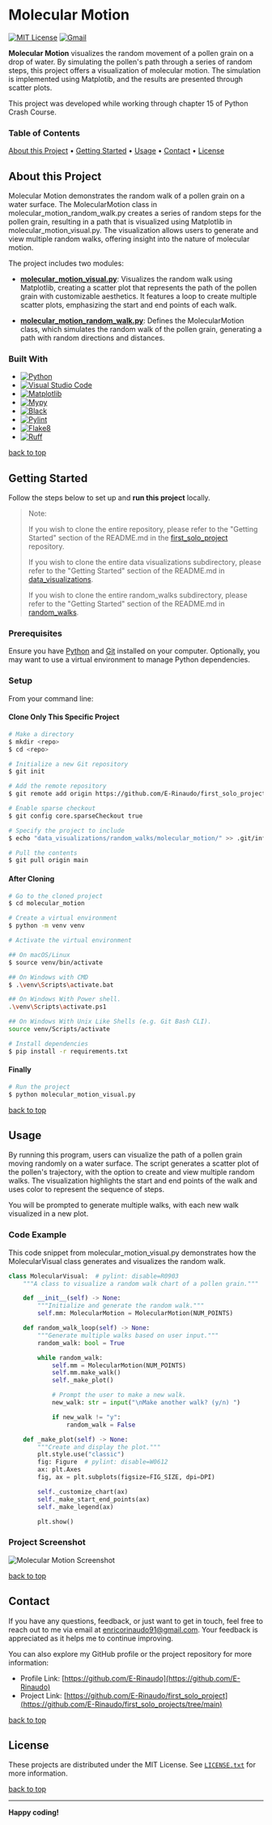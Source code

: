 # Molecular Motion

[![MIT License][license-shield]][license-url]
[![Gmail][Gmail-shield]][Gmail-url]

**Molecular Motion** visualizes the random movement of a pollen grain on a drop of water. By simulating the pollen's path through a series of random steps, this project offers a visualization of molecular motion. The simulation is implemented using Matplotib, and the results are presented through scatter plots.

This project was developed while working through chapter 15 of Python Crash Course.

<!-- markdownlint-disable MD001 -->
### Table of Contents

[About this Project](#about-this-project) •
[Getting Started](#getting-started) •
[Usage](#usage) •
[Contact](#contact) •
[License](#license)
<!-- markdownlint-enable MD001 -->

## About this Project

Molecular Motion demonstrates the random walk of a pollen grain on a water surface. The MolecularMotion class in molecular_motion_random_walk.py creates a series of random steps for the pollen grain, resulting in a path that is visualized using Matplotlib in molecular_motion_visual.py. The visualization allows users to generate and view multiple random walks, offering insight into the nature of molecular motion.

The project includes two modules:

+ **[molecular_motion_visual.py][Molecular-Motion-Visual-url]**:
Visualizes the random walk using Matplotlib, creating a scatter plot that represents the path of the pollen grain with customizable aesthetics. It features a loop to create multiple scatter plots, emphasizing the start and end points of each walk.

+ **[molecular_motion_random_walk.py][Molecular-Motion-Random-Walk-url]**:
Defines the MolecularMotion class, which simulates the random walk of the pollen grain, generating a path with random directions and distances.

### Built With

+ [![Python][Python-badge]][Python-url]
+ [![Visual Studio Code][VSCode-badge]][VSCode-url]
+ [![Matplotlib][Matplotlib-badge]][Matplotlib-url]
+ [![Mypy][Mypy-badge]][Mypy-url]
+ [![Black][Black-badge]][Black-url]
+ [![Pylint][Pylint-badge]][Pylint-url]
+ [![Flake8][Flake8-badge]][Flake8-url]
+ [![Ruff][Ruff-badge]][Ruff-url]
  
[back to top](#molecular-motion)

## Getting Started

Follow the steps below to set up and **run this project** locally.

> Note:
>
> If you wish to clone the entire repository, please refer to the "Getting Started" section of the README.md in the [first_solo_project][First-Solo-Project-url] repository.
>
> If you wish to clone the entire data visualizations subdirectory, please refer to the "Getting Started" section of the README.md in [data_visualizations][Data-Visualizations-url].
>
> If you wish to clone the entire random_walks subdirectory, please refer to the "Getting Started" section of the README.md in [random_walks][Random-Walks-url].

### Prerequisites

Ensure you have [Python][Python-download] and [Git][Git-download] installed on your computer.
Optionally, you may want to use a virtual environment to manage Python dependencies.

### Setup

From your command line:

#### Clone Only This Specific Project

```bash
# Make a directory
$ mkdir <repo>
$ cd <repo>

# Initialize a new Git repository
$ git init

# Add the remote repository
$ git remote add origin https://github.com/E-Rinaudo/first_solo_projects.git

# Enable sparse checkout
$ git config core.sparseCheckout true

# Specify the project to include
$ echo "data_visualizations/random_walks/molecular_motion/" >> .git/info/sparse-checkout

# Pull the contents
$ git pull origin main
```

#### After Cloning

```bash
# Go to the cloned project
$ cd molecular_motion

# Create a virtual environment
$ python -m venv venv

# Activate the virtual environment

## On macOS/Linux
$ source venv/bin/activate

## On Windows with CMD
$ .\venv\Scripts\activate.bat

## On Windows With Power shell.
.\venv\Scripts\activate.ps1

## On Windows With Unix Like Shells (e.g. Git Bash CLI).
source venv/Scripts/activate

# Install dependencies
$ pip install -r requirements.txt
```

#### Finally

```bash
# Run the project
$ python molecular_motion_visual.py
```

[back to top](#molecular-motion)

## Usage

By running this program, users can visualize the path of a pollen grain moving randomly on a water surface. The script generates a scatter plot of the pollen's trajectory, with the option to create and view multiple random walks. The visualization highlights the start and end points of the walk and uses color to represent the sequence of steps.

You will be prompted to generate multiple walks, with each new walk visualized in a new plot.

### Code Example

This code snippet from molecular_motion_visual.py demonstrates how the MolecularVisual class generates and visualizes the random walk.

```py
class MolecularVisual:  # pylint: disable=R0903
    """A class to visualize a random walk chart of a pollen grain."""

    def __init__(self) -> None:
        """Initialize and generate the random walk."""
        self.mm: MolecularMotion = MolecularMotion(NUM_POINTS)

    def random_walk_loop(self) -> None:
        """Generate multiple walks based on user input."""
        random_walk: bool = True

        while random_walk:
            self.mm = MolecularMotion(NUM_POINTS)
            self.mm.make_walk()
            self._make_plot()

            # Prompt the user to make a new walk.
            new_walk: str = input("\nMake another walk? (y/n) ")

            if new_walk != "y":
                random_walk = False

    def _make_plot(self) -> None:
        """Create and display the plot."""
        plt.style.use("classic")
        fig: Figure  # pylint: disable=W0612
        ax: plt.Axes
        fig, ax = plt.subplots(figsize=FIG_SIZE, dpi=DPI)

        self._customize_chart(ax)
        self._make_start_end_points(ax)
        self._make_legend(ax)

        plt.show()
```

### Project Screenshot

![Molecular Motion Screenshot][Screenshot-url]

[back to top](#molecular-motion)

## Contact

If you have any questions, feedback, or just want to get in touch, feel free to reach out to me via email at <enricorinaudo91@gmail.com>.
Your feedback is appreciated as it helps me to continue improving.

You can also explore my GitHub profile or the project repository for more information:

+ Profile Link: [https://github.com/E-Rinaudo](https://github.com/E-Rinaudo)
+ Project Link: [https://github.com/E-Rinaudo/first_solo_project](https://github.com/E-Rinaudo/first_solo_projects/tree/main)

[back to top](#molecular-motion)

## License

These projects are distributed under the MIT License. See [`LICENSE.txt`][license-url] for more information.

[back to top](#molecular-motion)

---

**Happy coding!**

<!-- SHIELDS -->
[license-shield]: https://img.shields.io/github/license/E-Rinaudo/first_solo_projects.svg?style=flat
[license-url]: https://github.com/E-Rinaudo/first_solo_projects/blob/main/LICENSE.txt
[Gmail-shield]: https://img.shields.io/badge/Gmail-D14836?style=flat&logo=gmail&logoColor=white
[Gmail-url]: mailto:enricorinaudo91@gmail.com

<!-- BADGES -->
[Python-badge]: https://img.shields.io/badge/python-3670A0?logo=python&logoColor=ffdd54&style=flat
[Python-url]: https://docs.python.org/3/
[VSCode-badge]: https://img.shields.io/badge/Visual%20Studio%20Code-007ACC?logo=visualstudiocode&logoColor=fff&style=flat
[VSCode-url]: https://code.visualstudio.com/docs
[Matplotlib-badge]: https://img.shields.io/badge/Matplotlib-%23FF7F0E?style=flat&logo=matplotlib&logoColor=white
[Matplotlib-url]: https://matplotlib.org/stable/users/index.html
[Mypy-badge]: https://img.shields.io/badge/mypy-checked-blue?style=flat
[Mypy-url]: https://mypy.readthedocs.io/
[Black-badge]: https://img.shields.io/badge/code%20style-black-000000.svg
[Black-url]: https://black.readthedocs.io/en/stable/
[Pylint-badge]: https://img.shields.io/badge/linting-pylint-yellowgreen?style=flat
[Pylint-url]: https://pylint.readthedocs.io/
[Ruff-badge]: https://img.shields.io/endpoint?url=https://raw.githubusercontent.com/astral-sh/ruff/main/assets/badge/v2.json
[Ruff-url]: https://docs.astral.sh/ruff/tutorial/
[Flake8-badge]: https://img.shields.io/badge/linting-flake8-blue?style=flat
[Flake8-url]: https://flake8.pycqa.org/en/latest/

<!-- PROJECTS LINKS -->
[Molecular-Motion-Visual-url]: https://github.com/E-Rinaudo/first_solo_projects/blob/main/data_visualizations/random_walks/firefly_random_walk/ff_random_walk_visual.py
[Molecular-Motion-Random-Walk-url]: https://github.com/E-Rinaudo/first_solo_projects/blob/main/data_visualizations/random_walks/molecular_motion/molecular_motion_random_walk.py
[Data-Visualizations-url]: https://github.com/E-Rinaudo/first_solo_projects/tree/main/data_visualizations
[Random-Walks-url]: https://github.com/E-Rinaudo/first_solo_projects/tree/main/data_visualizations/random_walks

<!-- SCREENSHOT -->
[Screenshot-url]: screenshot/molecular_motion.png

<!-- MAIN README -->
[First-Solo-Project-url]: https://github.com/E-Rinaudo/first_solo_projects/blob/main/README.md

<!-- PREREQUISITES LINKS -->
[Python-download]: https://www.python.org/downloads/
[Git-download]: https://git-scm.com
